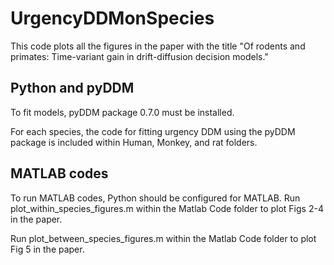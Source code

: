 # UrgencyDDMonSpecies

This code plots all the figures in the paper with the title "Of rodents and primates: Time-variant gain in drift-diffusion decision models."
## Python and pyDDM 
To fit models, pyDDM package 0.7.0 must be installed.

For each species, the code for fitting urgency DDM using the pyDDM package is included within Human, Monkey, and rat folders.
## MATLAB codes
To run MATLAB codes, Python should be configured for MATLAB.
Run plot_within_species_figures.m within the Matlab Code folder to plot Figs 2-4 in the paper.

Run plot_between_species_figures.m within the Matlab Code folder to plot Fig 5 in the paper.
